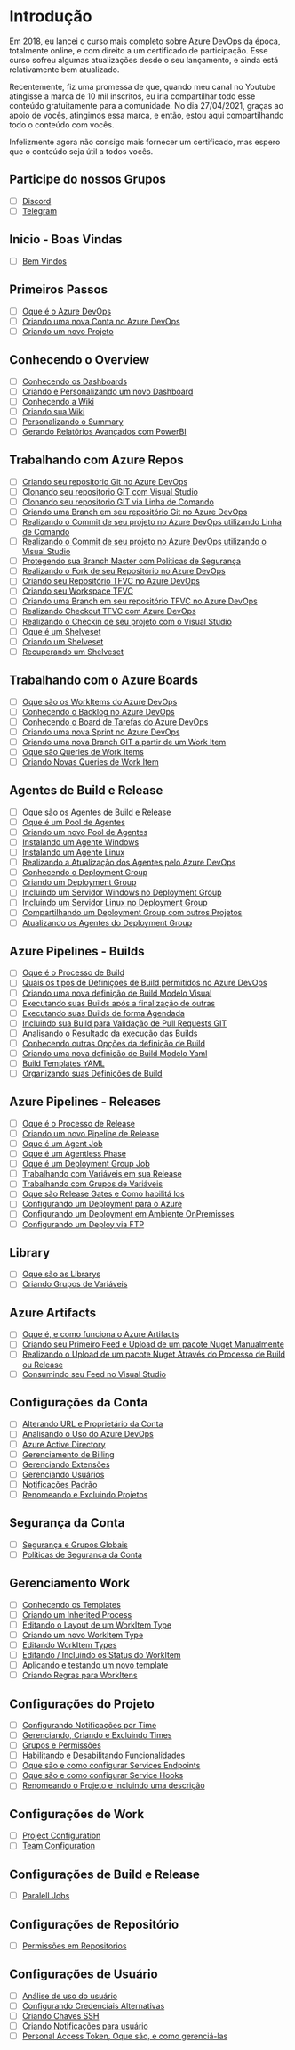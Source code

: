  # Introdução
  Em 2018, eu lancei o curso mais completo sobre Azure DevOps da época, totalmente online, e com direito a um certificado de participação. Esse curso sofreu algumas atualizações desde o seu lançamento, e ainda está relativamente bem atualizado. 

Recentemente, fiz uma promessa de que, quando meu canal no Youtube atingisse a marca de 10 mil inscritos, eu iria compartilhar todo esse conteúdo gratuitamente para a comunidade. No dia 27/04/2021, graças ao apoio de vocês, atingimos essa marca, e então, estou aqui compartilhando todo o conteúdo com vocês.

Infelizmente agora não consigo mais fornecer um certificado, mas espero que o conteúdo seja útil a todos vocês.

## Participe do nossos Grupos
- [ ] [Discord](https://discord.gg/HAr9WFYkpB)
- [ ] [Telegram](https://t.me/github_br)
  
 ## Inicio - Boas Vindas
 - [ ] [Bem Vindos](https://youtu.be/BL1P94orXC4)

## Primeiros Passos
- [ ] [Oque é o Azure DevOps](https://youtu.be/Gwb6_hEXiJA)
- [ ] [Criando uma nova Conta no Azure DevOps](https://youtu.be/hq3wEy-TQ5I)
- [ ] [Criando um novo Projeto](https://youtu.be/wqIcWQRlmXs)

## Conhecendo o Overview
- [ ] [Conhecendo os Dashboards](https://youtu.be/1qoMh6qwoA0)
- [ ] [Criando e Personalizando um novo Dashboard](https://youtu.be/aZ8o4IUFR68)
- [ ] [Conhecendo a Wiki](https://youtu.be/r1dNK6mZZCM)
- [ ] [Criando sua Wiki](https://youtu.be/Yl8saG_9P7k)
- [ ] [Personalizando o Summary](https://youtu.be/wXwPQOHAOhQ)
- [ ] [Gerando Relatórios Avançados com PowerBI](https://youtu.be/aDGhYs6LySU)

##  Trabalhando com Azure Repos
- [ ] [Criando seu repositorio Git no Azure DevOps](https://youtu.be/8tyFhaBD0Nw)
- [ ] [Clonando seu repositorio GIT com Visual Studio](https://youtu.be/UybEhnD3N0k)
- [ ] [Clonando seu repositorio GIT via Linha de Comando](https://youtu.be/x6Nt65SaM9c)
- [ ] [Criando uma Branch em seu repositório Git no Azure DevOps](https://youtu.be/JqU0-N-x49E)
- [ ] [Realizando o Commit de seu projeto no Azure DevOps utilizando Linha de Comando](https://youtu.be/aVkHEvSEQzQ)
- [ ] [Realizando o Commit de seu projeto no Azure DevOps utilizando o Visual Studio](https://youtu.be/-TNuqyTIbU0)
- [ ] [Protegendo sua Branch Master com Politicas de Segurança](https://youtu.be/aqBeO2OaC54)
- [ ] [Realizando o Fork de seu Repositório no Azure DevOps](https://youtu.be/GlwodNkl75U)
- [ ] [Criando seu Repositório TFVC no Azure DevOps](https://youtu.be/ffoZznPM9BQ)
- [ ] [Criando seu Workspace TFVC](https://youtu.be/p6VK82hK1Vk)
- [ ] [Criando uma Branch em seu repositório TFVC no Azure DevOps](https://youtu.be/T58WG2kVH40)
- [ ] [Realizando Checkout TFVC com Azure DevOps](https://youtu.be/iEOkZcDhoYE)
- [ ] [Realizando o Checkin de seu projeto com o Visual Studio](https://youtu.be/CqH_xtdSSnE)
- [ ] [Oque é um Shelveset](https://youtu.be/1jxuf3K4n4M)
- [ ] [Criando um Shelveset](https://youtu.be/j72j_KJZmZ4)
- [ ] [Recuperando um Shelveset](https://youtu.be/F0Ugjof-RiA)

## Trabalhando com o Azure Boards
- [ ] [Oque são os WorkItems do Azure DevOps](https://youtu.be/QdyDK0qTvso)
- [ ] [Conhecendo o Backlog no Azure DevOps](https://youtu.be/AWAd7zHQCyM)
- [ ] [Conhecendo o Board de Tarefas do Azure DevOps](https://youtu.be/Y5D_P9NQJA4)
- [ ] [Criando uma nova Sprint no Azure DevOps](https://youtu.be/p9KHM9xVs9w)
- [ ] [Criando uma nova Branch GIT a partir de um Work Item](https://youtu.be/-jvGxP5Q8nU)
- [ ] [Oque são Queries de Work Items](https://youtu.be/IEEg2y2Jz8I)
- [ ] [Criando Novas Queries de Work Item](https://youtu.be/IzjkZnO9pOU)

## Agentes de Build e Release
- [ ] [Oque são os Agentes de Build e Release](https://youtu.be/ooAlpKtF7ls)
- [ ] [Oque é um Pool de Agentes](https://youtu.be/yXRwZEd1dIw)
- [ ] [Criando um novo Pool de Agentes](https://youtu.be/_oNzl4SILbk)
- [ ] [Instalando um Agente Windows](https://youtu.be/MA8oetWHwYI)
- [ ] [Instalando um Agente Linux](https://youtu.be/MXPjO2NXf_0)
- [ ] [Realizando a Atualização dos Agentes pelo Azure DevOps](https://youtu.be/Bpx_N4TxrSw)
- [ ] [Conhecendo o Deployment Group](https://youtu.be/gSRjR0DyKHg)
- [ ] [Criando um Deployment Group](https://youtu.be/HTOZDS_Nres)
- [ ] [Incluindo um Servidor Windows no Deployment Group](https://youtu.be/Qtq-3Um-Jck)
- [ ] [Incluindo um Servidor Linux no Deployment Group](https://youtu.be/QHllq67ZGic)
- [ ] [Compartilhando um Deployment Group com outros Projetos](https://youtu.be/2FFnCmwmy2g)
- [ ] [Atualizando os Agentes do Deployment Group](https://youtu.be/HA2lFkgr2OE)

## Azure Pipelines - Builds
- [ ] [Oque é o Processo de Build](https://youtu.be/s2yyWYVCNr8)
- [ ] [Quais os tipos de Definições de Build permitidos no Azure DevOps](https://youtu.be/-A8qYswJ898)
- [ ] [Criando uma nova definição de Build Modelo Visual](https://youtu.be/KAxIo5O6FYI)
- [ ] [Executando suas Builds após a finalização de outras](https://youtu.be/6h3DcDAqh0c)
- [ ] [Executando suas Builds de forma Agendada](https://youtu.be/q08Jl6WPcY4)
- [ ] [Incluindo sua Build para Validação de Pull Requests GIT](https://youtu.be/LcRhjP3p0Q8)
- [ ] [Analisando o Resultado da execução das Builds](https://youtu.be/8rchtQSGYAo)
- [ ] [Conhecendo outras Opções da definição de Build](https://youtu.be/WIoGC8drahE)
- [ ] [Criando uma nova definição de Build Modelo Yaml](https://youtu.be/Ul2SHVmU3Ls)
- [ ] [Build Templates YAML](https://youtu.be/tqznM2yN1aM)
- [ ] [Organizando suas Definições de Build](https://youtu.be/cNk04bdF0QE)

## Azure Pipelines - Releases
- [ ] [Oque é o Processo de Release](https://youtu.be/chy-UBVyIw4)
- [ ] [Criando um novo Pipeline de Release](https://youtu.be/jbIsP-OK2_s)
- [ ] [Oque é um Agent Job](https://youtu.be/bSTeliOK8Oo)
- [ ] [Oque é um Agentless Phase](https://youtu.be/7Z0UG_hu6yE)
- [ ] [Oque é um Deployment Group Job](https://youtu.be/CU0qxPjkl1I)
- [ ] [Trabalhando com Variáveis em sua Release](https://youtu.be/OVMqf_XsXPg)
- [ ] [Trabalhando com Grupos de Variáveis](https://youtu.be/wOfBoaSQxWU)
- [ ] [Oque são Release Gates e Como habilitá los](https://youtu.be/gYB6rqxsqdo)
- [ ] [Configurando um Deployment para o Azure](https://youtu.be/dmX0nKwpQ64)
- [ ] [Configurando um Deployment em Ambiente OnPremisses](https://youtu.be/xJWqbOyWNMU)
- [ ] [Configurando um Deploy via FTP](https://youtu.be/egpaRFwj3Ps)

## Library
- [ ] [Oque são as Librarys](https://youtu.be/RYr76xnSSXk)
- [ ] [Criando Grupos de Variáveis](https://youtu.be/UYEFnjT9_IE)

## Azure Artifacts
- [ ] [Oque é, e como funciona o Azure Artifacts](https://youtu.be/2_8yrsRo1o4)
- [ ] [Criando seu Primeiro Feed e Upload de um pacote Nuget Manualmente](https://youtu.be/J0Lk5a7r5OU)
- [ ] [Realizando o Upload de um pacote Nuget Através do Processo de Build ou Release](https://youtu.be/KknfiVCXZow)
- [ ] [Consumindo seu Feed no Visual Studio](https://youtu.be/3ChYnLSaMAM)

## Configurações da Conta
- [ ] [Alterando URL e Proprietário da Conta](https://youtu.be/r7bBcwq_1lA)
- [ ] [Analisando o Uso do Azure DevOps](https://youtu.be/p7c5fMCR-QM)
- [ ] [Azure Active Directory](https://youtu.be/XsRnIMfDKZk)
- [ ] [Gerenciamento de Billing](https://youtu.be/Ne2SUTljQYM)
- [ ] [Gerenciando Extensões](https://youtu.be/Qc1GJQI6x48)
- [ ] [Gerenciando Usuários](https://youtu.be/K_KLnWLB7MY)
- [ ] [Notificações Padrão](https://youtu.be/a4KytuXs5A8)
- [ ] [Renomeando e Excluindo Projetos](https://youtu.be/OelOcGRsMhE)

## Segurança da Conta
- [ ] [Segurança e Grupos Globais](https://youtu.be/i19FNZwbH54)
- [ ] [Politicas de Segurança da Conta](https://youtu.be/wShmRbsaNeA)

## Gerenciamento Work
- [ ] [Conhecendo os Templates](https://youtu.be/0EZ5mnxkVMw)
- [ ] [Criando um Inherited Process](https://youtu.be/tP2-o2IxFXc)
- [ ] [Editando o Layout de um WorkItem Type](https://youtu.be/2GiNzDalvZ4)
- [ ] [Criando um novo WorkItem Type](https://youtu.be/wla12YeV0sw)
- [ ] [Editando WorkItem Types](https://youtu.be/tiUB748-pX4)
- [ ] [Editando / Incluindo os Status do WorkItem](https://youtu.be/n9h6jZ7KpSI)
- [ ] [Aplicando e testando um novo template](https://youtu.be/LtYYeycxUo0)
- [ ] [Criando Regras para WorkItens](https://youtu.be/rKOl0X2d8wE)

## Configurações do Projeto
- [ ] [Configurando Notificações por Time](https://youtu.be/oF15w7WaWpA)
- [ ] [Gerenciando, Criando e Excluindo Times](https://youtu.be/b7Sc_YB-_ww)
- [ ] [Grupos e Permissões](https://youtu.be/Bsyx2LKSoM8)
- [ ] [Habilitando e Desabilitando Funcionalidades](https://youtu.be/R0Brjn8sY2w)
- [ ] [Oque são e como configurar Services Endpoints](https://youtu.be/Le2YXEhqnvM)
- [ ] [Oque são e como configurar Service Hooks](https://youtu.be/8_-grQLIlFM)
- [ ] [Renomeando o Projeto e Incluindo uma descrição](https://youtu.be/_bdjl5WDfRo)

## Configurações de Work
- [ ] [Project Configuration](https://youtu.be/eJscFzkGyJk)
- [ ] [Team Configuration](https://youtu.be/muZoG4gDoB0)

## Configurações de Build e Release
- [ ] [Paralell Jobs](https://youtu.be/MuEjkH8Qo8s)

##  Configurações de Repositório
- [ ] [Permissões em Repositorios](https://youtu.be/lK5p30vok64)
## Configurações de Usuário
- [ ] [Análise de uso do usuário](https://youtu.be/ji4mrYS78ks)
- [ ] [Configurando Credenciais Alternativas](https://youtu.be/G3rCECx3g3U)
- [ ] [Criando Chaves SSH](https://youtu.be/TxRarjAOwdU)
- [ ] [Criando Notificações para usuário](https://youtu.be/Wm0L14JsTrA)
- [ ] [Personal Access Token, Oque são, e como gerenciá-las](https://youtu.be/rjuiHPXVKPY)
